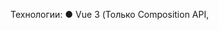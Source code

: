 Технологии:
●	Vue 3 (Только Composition API, <script setup>) TypeScript использовать нет необходимости.
●	Pinia для управления состоянием.
●	Tailwind CSS для стилизации.
●	Radix-vue (shadcn-vue) по желанию (для UI компонентов).
●	https://jsonplaceholder.typicode.com/guide/ Бесплатный API для получения данных (фотографий), может понадобиться впн.
________________________________________
Шапка приложения:
●	Инпут фильтр:
  ○	Поле для ввода ID альбома (например, "1 2 3").
  ○	Поддержка множественного ввода через пробел.
  ○	Если поле пустое, запрашиваются все фотографии.
  ○	Если указаны ID альбомов, запрашиваются фотографии только для этих альбомов.
  ○	Пример запроса для нескольких альбомов: https://jsonplaceholder.typicode.com/photos?albumId=1&albumId=2&albumId=3.
●	Кнопка "Поиск". При нажатии отправляется запрос на API с учетом введенных ID альбомов.

Блок с таблицей:
●	Максимальные размеры:
  ○	Высота: 600px, ширина: 600px.
  ○	расположена по центру, на любых экранах,
  ○	Если контент превышает размеры, появляется внутренний скролл.
●	Динамическая подгрузка:
  ○	Изначально отображается 30 строк.
  ○	При прокрутке до конца блока подгружаются следующие 20 строк в таблице.
●	Отображение данных:
  ○	Все поля, полученные из API, отображаются в таблице как есть, в текстовом виде.
  ○	Столбцы по порядку: 
    ■	  "id" - 'Ид',
    ■	  "albumId" - 'Альбом',
    ■	  "title" - 'Название',
    ■	  "url" - 'Ссылка',
    ■	  "thumbnailUrl" - 'Миниатюра',
  ○	Если текст не помещается в ячейку, он обрезается (...) и отображается в подсказке (title).
●	При клике в ячейку шапки таблицы:
  ○	сортируется таблица по рядам, количество рядов 30 как при изначальном отображении.
	
Сценарий работы:
●	При запуске приложения автоматически происходит поиск и отображение фотографий в таблице.
●	Отображается окно загрузчик (или скелетон, например рядов, ячеек или всей таблицы) в момент отправки запроса. Или заблокированная кнопка “Поиск” с иконкой анимацией загрузки.
●	Автоматически отправляется запрос на получение всех фотографий.
●	Отображается таблица с возможностью сортировки по столбцам.
Дополнительный функционал (необязательно, но желательно):
●	Шапка таблицы прилипает к верхней части блока и видна при прокрутке.
●	Переключение тем кнопка для переключения между светлой и темной темами.
●	Сохранение Ид альбомов в хранилище localStorage,
●	Подсказки для текста, если текст не помещается в ячейку, он обрезается и отображается в подсказке при наведении (tooltip).
